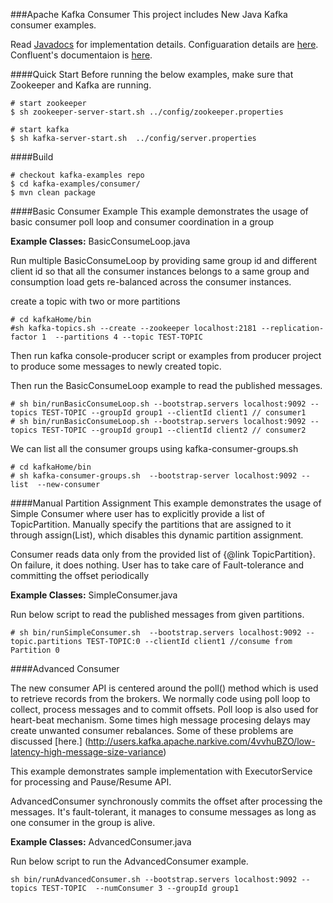 ###Apache Kafka Consumer
This project includes New Java Kafka consumer examples.

Read [Javadocs](http://kafka.apache.org/090/javadoc/index.html?org/apache/kafka/clients/consumer/KafkaConsumer.html) for implementation details. Configuaration details are [here](https://kafka.apache.org/documentation.html#newconsumerconfigs). Confluent's documentaion is 
[here](http://docs.confluent.io/2.0.1/clients/consumer.html).

####Quick Start
Before running the below examples, make sure that Zookeeper and Kafka are running.

```shell
# start zookeeper
$ sh zookeeper-server-start.sh ../config/zookeeper.properties

# start kafka
$ sh kafka-server-start.sh  ../config/server.properties
```
####Build

```shell
# checkout kafka-examples repo
$ cd kafka-examples/consumer/
$ mvn clean package
```
####Basic Consumer Example
This example demonstrates the usage of basic consumer poll loop and
consumer coordination in a group

**Example Classes:**  BasicConsumeLoop.java

Run multiple BasicConsumeLoop by providing same group id and different client id 
so that all the consumer instances belongs to a same group and consumption load gets 
re-balanced across the consumer instances.

create a topic with two or more partitions

 ```shell
# cd kafkaHome/bin
#sh kafka-topics.sh --create --zookeeper localhost:2181 --replication-factor 1  --partitions 4 --topic TEST-TOPIC
 ```

Then run kafka console-producer script or examples from producer project to produce some messages to newly created topic.

Then run the BasicConsumeLoop example to read the published messages.

```shell
# sh bin/runBasicConsumeLoop.sh --bootstrap.servers localhost:9092 --topics TEST-TOPIC --groupId group1 --clientId client1 // consumer1
# sh bin/runBasicConsumeLoop.sh --bootstrap.servers localhost:9092 --topics TEST-TOPIC --groupId group1 --clientId client2 // consumer2
```

We can list all the consumer groups using kafka-consumer-groups.sh

```shell
# cd kafkaHome/bin
# sh kafka-consumer-groups.sh  --bootstrap-server localhost:9092 --list  --new-consumer
```
####Manual Partition Assignment
This example demonstrates the usage of Simple Consumer where user has to explicitly
provide a list of TopicPartition. Manually specify the partitions that are assigned 
to it through assign(List), which disables this dynamic partition assignment.

Consumer reads data only from the provided list of {@link TopicPartition}. On failure, 
it does nothing. User has to take care of Fault-tolerance and committing the offset 
periodically

**Example Classes:**  SimpleConsumer.java

Run below script to read the published messages from given partitions.

```shell
# sh bin/runSimpleConsumer.sh  --bootstrap.servers localhost:9092 --topic.partitions TEST-TOPIC:0 --clientId client1 //consume from Partition 0
```
####Advanced Consumer

The new consumer API is centered around the poll() method which is used to
retrieve records from the brokers. We normally code using poll loop to collect, process
messages and to commit offsets. Poll loop is also used for heart-beat mechanism. Some times high message
procesing delays may create unwanted consumer rebalances. Some of these problems are discussed [here.]
(http://users.kafka.apache.narkive.com/4vvhuBZO/low-latency-high-message-size-variance)

This example demonstrates sample implementation with ExecutorService for processing and Pause/Resume API.

AdvancedConsumer synchronously commits the offset after processing the messages.
It's fault-tolerant, it manages to consume messages as long as one consumer in the group 
is alive.


**Example Classes:**  AdvancedConsumer.java

Run below script to run the AdvancedConsumer example.

```shell
sh bin/runAdvancedConsumer.sh --bootstrap.servers localhost:9092 --topics TEST-TOPIC  --numConsumer 3 --groupId group1
```
